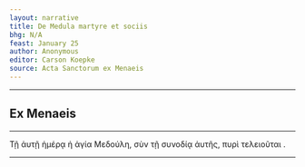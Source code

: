 ```yaml
---
layout: narrative
title: De Medula martyre et sociis
bhg: N/A
feast: January 25
author: Anonymous
editor: Carson Koepke
source: Acta Sanctorum ex Menaeis
---
```


---

## Ex Menaeis

---

Τῇ ἀυτῇ ἡμέρᾳ ἡ ἁγία Μεδούλη, σὺν τῇ συνοδίᾳ ἀυτῆς, πυρὶ τελειοῦται .

---
